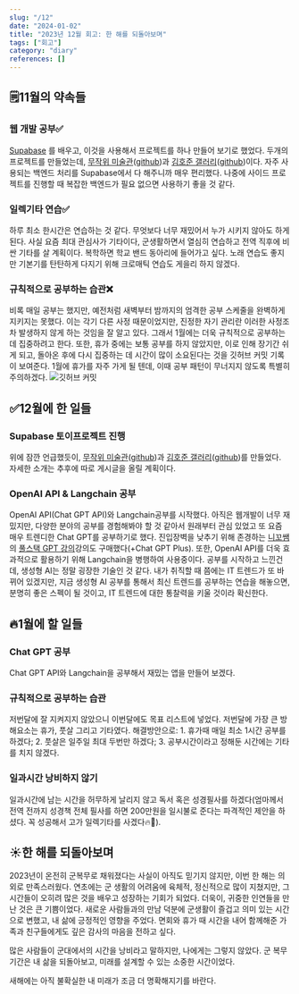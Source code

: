 ```yaml
---
slug: "/12"
date: "2024-01-02"
title: "2023년 12월 회고: 한 해를 되돌아보며"
tags: ["회고"]
category: "diary"
references: []
---
```


## 🗒️11월의 약속들

### 웹 개발 공부✅

[Supabase](https://supabase.com/) 를 배우고, 이것을 사용해서 프로젝트를 하나 만들어 보기로 했었다. 두개의 프로젝트를 만들었는데, [무작위 미술관](https://random-image-museum.vercel.app/)([github](https://github.com/jindun619/random-image-museum))과 [김호준 갤러리](https://gallery.hoojun.kim/)([github](https://github.com/jindun619/hoojun-gallery))이다. 자주 사용되는 백엔드 처리를 Supabase에서 다 해주니까 매우 편리했다. 나중에 사이드 프로젝트를 진행할 때 복잡한 백엔드가 필요 없으면 사용하기 좋을 것 같다.

### 일렉기타 연습✅

하루 최소 한시간은 연습하는 것 같다. 무엇보다 너무 재밌어서 누가 시키지 않아도 하게 된다. 사실 요즘 최대 관심사가 기타이다, 군생활하면서 열심히 연습하고 전역 직후에 비싼 기타를 살 계획이다. 복학하면 학교 밴드 동아리에 들어가고 싶다. 노래 연습도 좋지만 기본기를 탄탄하게 다지기 위해 크로매틱 연습도 게을리 하지 않겠다.

### 규칙적으로 공부하는 습관❌

비록 매일 공부는 했지만, 예전처럼 새벽부터 밤까지의 엄격한 공부 스케줄을 완벽하게 지키지는 못했다. 이는 각기 다른 사정 때문이었지만, 진정한 자기 관리란 이러한 사정조차 발생하지 않게 하는 것임을 잘 알고 있다. 그래서 1월에는 더욱 규칙적으로 공부하는 데 집중하려고 한다. 또한, 휴가 중에는 보통 공부를 하지 않았지만, 이로 인해 장기간 쉬게 되고, 돌아온 후에 다시 집중하는 데 시간이 많이 소요된다는 것을 깃허브 커밋 기록이 보여준다. 1월에 휴가를 자주 가게 될 텐데, 이때 공부 패턴이 무너지지 않도록 특별히 주의하겠다.
![깃허브 커밋](/post_images/12/1.png)

## ✅12월에 한 일들

### Supabase 토이프로젝트 진행

위에 잠깐 언급했듯이, [무작위 미술관](https://random-image-museum.vercel.app/)([github](https://github.com/jindun619/random-image-museum))과 [김호준 갤러리](https://gallery.hoojun.kim/)([github](https://github.com/jindun619/hoojun-gallery))를 만들었다. 자세한 소개는 추후에 따로 게시글을 올릴 계획이다.

### OpenAI API & Langchain 공부

OpenAI API(Chat GPT API)와 Langchain공부를 시작했다. 아직은 웹개발이 너무 재밌지만, 다양한 분야의 공부를 경험해봐야 할 것 같아서 원래부터 관심 있었고 또 요즘 매우 트렌디한 Chat GPT를 공부하기로 했다. 진입장벽을 낮추기 위해 존경하는 [니꼬쌤](https://nomadcoders.co/)의 [풀스택 GPT 강의](https://nomadcoders.co/fullstack-gpt)강의도 구매했다(+Chat GPT Plus). 또한, OpenAI API를 더욱 효과적으로 활용하기 위해 Langchain을 병행하여 사용중이다.
공부를 시작하고 느낀건데, 생성형 AI는 정말 굉장한 기술인 것 같다. 내가 취직할 때 쯤에는 IT 트렌드가 또 바뀌어 있겠지만, 지금 생성형 AI 공부를 통해서 최신 트렌드를 공부하는 연습을 해놓으면, 분명히 좋은 스펙이 될 것이고, IT 트렌드에 대한 통찰력을 키울 것이라 확신한다.

## 🔥1월에 할 일들

### Chat GPT 공부

Chat GPT API와 Langchain을 공부해서 재밌는 앱을 만들어 보겠다.

### 규칙적으로 공부하는 습관

저번달에 잘 지켜지지 않았으니 이번달에도 목표 리스트에 넣었다. 저번달에 가장 큰 방해요소는 휴가, 풋살 그리고 기타였다. 해결방안으로: 1. 휴가때 매일 최소 1시간 공부를 하겠다; 2. 풋살은 일주일 최대 두번만 하겠다; 3. 공부시간이라고 정해둔 시간에는 기타를 치지 않겠다.

### 일과시간 낭비하지 않기

일과시간에 남는 시간을 허무하게 날리지 않고 독서 혹은 성경필사를 하겠다(엄마께서 전역 전까지 성경책 전체 필사를 하면 200만원을 일시불로 준다는 파격적인 제안을 하셨다. 꼭 성공해서 고가 일렉기타를 사겠다🔥🎸).

## ☀️한 해를 되돌아보며

2023년이 온전히 군복무로 채워졌다는 사실이 아직도 믿기지 않지만, 이번 한 해는 의외로 만족스러웠다. 연초에는 군 생활의 어려움에 육체적, 정신적으로 많이 지쳤지만, 그 시간들이 오히려 많은 것을 배우고 성장하는 기회가 되었다. 더욱이, 귀중한 인연들을 만난 것은 큰 기쁨이었다. 새로운 사람들과의 만남 덕분에 군생활이 즐겁고 의미 있는 시간으로 변했고, 내 삶에 긍정적인 영향을 주었다. 면회와 휴가 때 시간을 내어 함께해준 가족과 친구들에게도 깊은 감사의 마음을 전하고 싶다.

많은 사람들이 군대에서의 시간을 낭비라고 말하지만, 나에게는 그렇지 않았다. 군 복무 기간은 내 삶을 되돌아보고, 미래를 설계할 수 있는 소중한 시간이었다.

새해에는 아직 불확실한 내 미래가 조금 더 명확해지기를 바란다.
